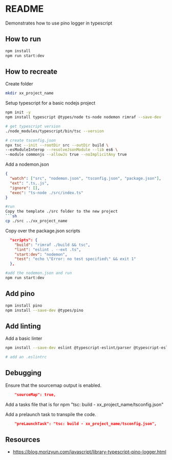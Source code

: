 # README

Demonstrates how to use pino logger in typescript  

## How to run

```sh
npm install
npm run start:dev
```

## How to recreate

Create folder  

```sh
mkdir xx_project_name
```

Setup typescript for a basic nodejs project  

```sh
npm init -y   
npm install typescript @types/node ts-node nodemon rimraf --save-dev  

# get typescript version
./node_modules/typescript/bin/tsc --version 

# create tsconfig.json
npx tsc --init --rootDir src --outDir build \
--esModuleInterop --resolveJsonModule --lib es6 \
--module commonjs --allowJs true --noImplicitAny true
```

Add a nodemon.json  

```json
{
  "watch": ["src", "nodemon.json", "tsconfig.json", "package.json"],
  "ext": ".ts,.js",
  "ignore": [],
  "exec": "ts-node ./src/index.ts"
}
```

```sh
#run
Copy the template ./src folder to the new project
```sh
cp ./src ../xx_project_name
```

Copy over the package.json scripts

```json
  "scripts": {
    "build": "rimraf ./build && tsc",
    "lint": "eslint . --ext .ts",
    "start:dev": "nodemon",
    "test": "echo \"Error: no test specified\" && exit 1"
  },
```

```sh
#add the nodemon.json and run
npm run start:dev
```

## Add pino

```sh
npm install pino     
npm install --save-dev @types/pino   
```

## Add linting

Add a basic linter

```sh
npm install --save-dev eslint @typescript-eslint/parser @typescript-eslint/eslint-plugin

# add an .eslintrc
```

## Debugging

Ensure that the sourcemap output is enabled.  

```json
    "sourceMap": true,  
```

Add a tasks file that is for npm "tsc: build - xx_project_name/tsconfig.json"  

Add a prelaunch task to transpile the code.  

```json
    "preLaunchTask": "tsc: build - xx_project_name/tsconfig.json",
```

## Resources

* https://blog.morizyun.com/javascript/library-typescript-pino-logger.html